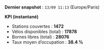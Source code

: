**Dernier snapshot** : `13/09 11:13` (Europe/Paris)

**KPI (instantané)**

- Stations couvertes : **1472**
- Vélos disponibles (total) : **17878**
- Bornes libres (total) : **28076**
- Taux moyen d’occupation : **38.4 %**
